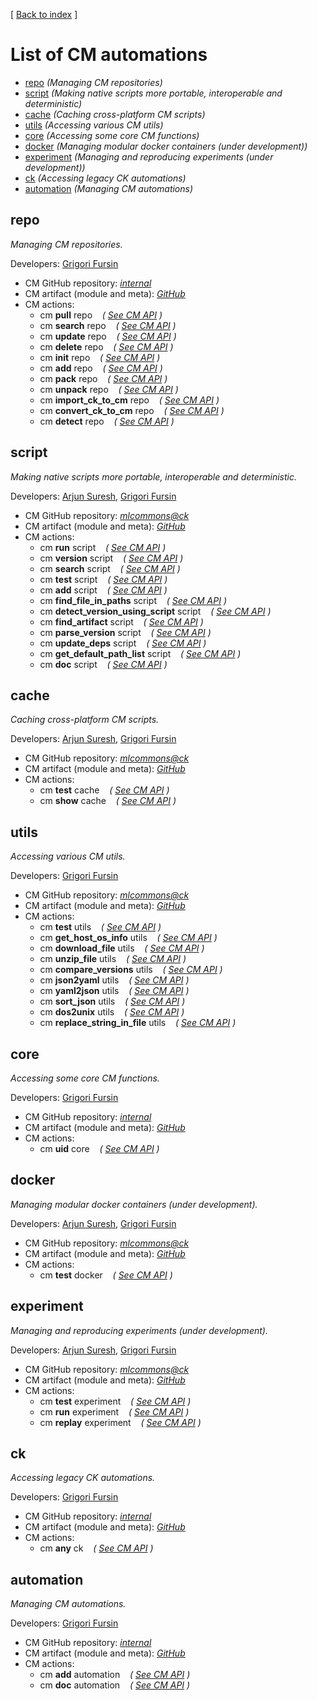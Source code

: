[ [Back to index](README.md) ]

# List of CM automations

<!--
This file is generated automatically - don't edit!
-->

* [repo](#repo) *(Managing CM repositories)*
* [script](#script) *(Making native scripts more portable, interoperable and deterministic)*
* [cache](#cache) *(Caching cross-platform CM scripts)*
* [utils](#utils) *(Accessing various CM utils)*
* [core](#core) *(Accessing some core CM functions)*
* [docker](#docker) *(Managing modular docker containers (under development))*
* [experiment](#experiment) *(Managing and reproducing experiments (under development))*
* [ck](#ck) *(Accessing legacy CK automations)*
* [automation](#automation) *(Managing CM automations)*


## repo


*Managing CM repositories.*


Developers: [Grigori Fursin](https://cKnowledge.io/@gfursin)


* CM GitHub repository: *[internal](https://github.com/mlcommons/ck/tree/master/cm/cmind/repo)*
* CM artifact (module and meta): *[GitHub](https://github.com/mlcommons/ck/tree/master/cm/cmind/repo/automation/repo)*
* CM actions:
  * cm **pull** repo   &nbsp;&nbsp;&nbsp;*( [See CM API](https://github.com/mlcommons/ck/tree/master/cm/cmind/repo/automation/repo/module.py#L15) )*
  * cm **search** repo   &nbsp;&nbsp;&nbsp;*( [See CM API](https://github.com/mlcommons/ck/tree/master/cm/cmind/repo/automation/repo/module.py#L93) )*
  * cm **update** repo   &nbsp;&nbsp;&nbsp;*( [See CM API](https://github.com/mlcommons/ck/tree/master/cm/cmind/repo/automation/repo/module.py#L172) )*
  * cm **delete** repo   &nbsp;&nbsp;&nbsp;*( [See CM API](https://github.com/mlcommons/ck/tree/master/cm/cmind/repo/automation/repo/module.py#L209) )*
  * cm **init** repo   &nbsp;&nbsp;&nbsp;*( [See CM API](https://github.com/mlcommons/ck/tree/master/cm/cmind/repo/automation/repo/module.py#L262) )*
  * cm **add** repo   &nbsp;&nbsp;&nbsp;*( [See CM API](https://github.com/mlcommons/ck/tree/master/cm/cmind/repo/automation/repo/module.py#L381) )*
  * cm **pack** repo   &nbsp;&nbsp;&nbsp;*( [See CM API](https://github.com/mlcommons/ck/tree/master/cm/cmind/repo/automation/repo/module.py#L389) )*
  * cm **unpack** repo   &nbsp;&nbsp;&nbsp;*( [See CM API](https://github.com/mlcommons/ck/tree/master/cm/cmind/repo/automation/repo/module.py#L459) )*
  * cm **import_ck_to_cm** repo   &nbsp;&nbsp;&nbsp;*( [See CM API](https://github.com/mlcommons/ck/tree/master/cm/cmind/repo/automation/repo/module.py#L562) )*
  * cm **convert_ck_to_cm** repo   &nbsp;&nbsp;&nbsp;*( [See CM API](https://github.com/mlcommons/ck/tree/master/cm/cmind/repo/automation/repo/module.py#L613) )*
  * cm **detect** repo   &nbsp;&nbsp;&nbsp;*( [See CM API](https://github.com/mlcommons/ck/tree/master/cm/cmind/repo/automation/repo/module.py#L667) )*


## script


*Making native scripts more portable, interoperable and deterministic.*


Developers: [Arjun Suresh](https://www.linkedin.com/in/arjunsuresh), [Grigori Fursin](https://cKnowledge.io/@gfursin)


* CM GitHub repository: *[mlcommons@ck](https://github.com/mlcommons/ck/tree/master/cm-mlops)*
* CM artifact (module and meta): *[GitHub](https://github.com/mlcommons/ck/tree/master/cm-mlops/automation/script)*
* CM actions:
  * cm **run** script   &nbsp;&nbsp;&nbsp;*( [See CM API](https://github.com/mlcommons/ck/tree/master/cm-mlops/automation/script/module.py#L62) )*
  * cm **version** script   &nbsp;&nbsp;&nbsp;*( [See CM API](https://github.com/mlcommons/ck/tree/master/cm-mlops/automation/script/module.py#L1447) )*
  * cm **search** script   &nbsp;&nbsp;&nbsp;*( [See CM API](https://github.com/mlcommons/ck/tree/master/cm-mlops/automation/script/module.py#L1475) )*
  * cm **test** script   &nbsp;&nbsp;&nbsp;*( [See CM API](https://github.com/mlcommons/ck/tree/master/cm-mlops/automation/script/module.py#L1553) )*
  * cm **add** script   &nbsp;&nbsp;&nbsp;*( [See CM API](https://github.com/mlcommons/ck/tree/master/cm-mlops/automation/script/module.py#L1618) )*
  * cm **find_file_in_paths** script   &nbsp;&nbsp;&nbsp;*( [See CM API](https://github.com/mlcommons/ck/tree/master/cm-mlops/automation/script/module.py#L1899) )*
  * cm **detect_version_using_script** script   &nbsp;&nbsp;&nbsp;*( [See CM API](https://github.com/mlcommons/ck/tree/master/cm-mlops/automation/script/module.py#L2052) )*
  * cm **find_artifact** script   &nbsp;&nbsp;&nbsp;*( [See CM API](https://github.com/mlcommons/ck/tree/master/cm-mlops/automation/script/module.py#L2125) )*
  * cm **parse_version** script   &nbsp;&nbsp;&nbsp;*( [See CM API](https://github.com/mlcommons/ck/tree/master/cm-mlops/automation/script/module.py#L2273) )*
  * cm **update_deps** script   &nbsp;&nbsp;&nbsp;*( [See CM API](https://github.com/mlcommons/ck/tree/master/cm-mlops/automation/script/module.py#L2324) )*
  * cm **get_default_path_list** script   &nbsp;&nbsp;&nbsp;*( [See CM API](https://github.com/mlcommons/ck/tree/master/cm-mlops/automation/script/module.py#L2343) )*
  * cm **doc** script   &nbsp;&nbsp;&nbsp;*( [See CM API](https://github.com/mlcommons/ck/tree/master/cm-mlops/automation/script/module.py#L2354) )*


## cache


*Caching cross-platform CM scripts.*


Developers: [Arjun Suresh](https://www.linkedin.com/in/arjunsuresh), [Grigori Fursin](https://cKnowledge.io/@gfursin)


* CM GitHub repository: *[mlcommons@ck](https://github.com/mlcommons/ck/tree/master/cm-mlops)*
* CM artifact (module and meta): *[GitHub](https://github.com/mlcommons/ck/tree/master/cm-mlops/automation/cache)*
* CM actions:
  * cm **test** cache   &nbsp;&nbsp;&nbsp;*( [See CM API](https://github.com/mlcommons/ck/tree/master/cm-mlops/automation/cache/module.py#L15) )*
  * cm **show** cache   &nbsp;&nbsp;&nbsp;*( [See CM API](https://github.com/mlcommons/ck/tree/master/cm-mlops/automation/cache/module.py#L54) )*


## utils


*Accessing various CM utils.*


Developers: [Grigori Fursin](https://cKnowledge.io/@gfursin)


* CM GitHub repository: *[mlcommons@ck](https://github.com/mlcommons/ck/tree/master/cm-mlops)*
* CM artifact (module and meta): *[GitHub](https://github.com/mlcommons/ck/tree/master/cm-mlops/automation/utils)*
* CM actions:
  * cm **test** utils   &nbsp;&nbsp;&nbsp;*( [See CM API](https://github.com/mlcommons/ck/tree/master/cm-mlops/automation/utils/module.py#L15) )*
  * cm **get_host_os_info** utils   &nbsp;&nbsp;&nbsp;*( [See CM API](https://github.com/mlcommons/ck/tree/master/cm-mlops/automation/utils/module.py#L54) )*
  * cm **download_file** utils   &nbsp;&nbsp;&nbsp;*( [See CM API](https://github.com/mlcommons/ck/tree/master/cm-mlops/automation/utils/module.py#L156) )*
  * cm **unzip_file** utils   &nbsp;&nbsp;&nbsp;*( [See CM API](https://github.com/mlcommons/ck/tree/master/cm-mlops/automation/utils/module.py#L252) )*
  * cm **compare_versions** utils   &nbsp;&nbsp;&nbsp;*( [See CM API](https://github.com/mlcommons/ck/tree/master/cm-mlops/automation/utils/module.py#L324) )*
  * cm **json2yaml** utils   &nbsp;&nbsp;&nbsp;*( [See CM API](https://github.com/mlcommons/ck/tree/master/cm-mlops/automation/utils/module.py#L372) )*
  * cm **yaml2json** utils   &nbsp;&nbsp;&nbsp;*( [See CM API](https://github.com/mlcommons/ck/tree/master/cm-mlops/automation/utils/module.py#L410) )*
  * cm **sort_json** utils   &nbsp;&nbsp;&nbsp;*( [See CM API](https://github.com/mlcommons/ck/tree/master/cm-mlops/automation/utils/module.py#L448) )*
  * cm **dos2unix** utils   &nbsp;&nbsp;&nbsp;*( [See CM API](https://github.com/mlcommons/ck/tree/master/cm-mlops/automation/utils/module.py#L485) )*
  * cm **replace_string_in_file** utils   &nbsp;&nbsp;&nbsp;*( [See CM API](https://github.com/mlcommons/ck/tree/master/cm-mlops/automation/utils/module.py#L522) )*


## core


*Accessing some core CM functions.*


Developers: [Grigori Fursin](https://cKnowledge.io/@gfursin)


* CM GitHub repository: *[internal](https://github.com/mlcommons/ck/tree/master/cm/cmind/repo)*
* CM artifact (module and meta): *[GitHub](https://github.com/mlcommons/ck/tree/master/cm/cmind/repo/automation/core)*
* CM actions:
  * cm **uid** core   &nbsp;&nbsp;&nbsp;*( [See CM API](https://github.com/mlcommons/ck/tree/master/cm/cmind/repo/automation/core/module.py#L22) )*


## docker


*Managing modular docker containers (under development).*


Developers: [Arjun Suresh](https://www.linkedin.com/in/arjunsuresh), [Grigori Fursin](https://cKnowledge.io/@gfursin)


* CM GitHub repository: *[mlcommons@ck](https://github.com/mlcommons/ck/tree/master/cm-mlops)*
* CM artifact (module and meta): *[GitHub](https://github.com/mlcommons/ck/tree/master/cm-mlops/automation/docker)*
* CM actions:
  * cm **test** docker   &nbsp;&nbsp;&nbsp;*( [See CM API](https://github.com/mlcommons/ck/tree/master/cm-mlops/automation/docker/module.py#L15) )*


## experiment


*Managing and reproducing experiments (under development).*


Developers: [Arjun Suresh](https://www.linkedin.com/in/arjunsuresh), [Grigori Fursin](https://cKnowledge.io/@gfursin)


* CM GitHub repository: *[mlcommons@ck](https://github.com/mlcommons/ck/tree/master/cm-mlops)*
* CM artifact (module and meta): *[GitHub](https://github.com/mlcommons/ck/tree/master/cm-mlops/automation/experiment)*
* CM actions:
  * cm **test** experiment   &nbsp;&nbsp;&nbsp;*( [See CM API](https://github.com/mlcommons/ck/tree/master/cm-mlops/automation/experiment/module.py#L15) )*
  * cm **run** experiment   &nbsp;&nbsp;&nbsp;*( [See CM API](https://github.com/mlcommons/ck/tree/master/cm-mlops/automation/experiment/module.py#L53) )*
  * cm **replay** experiment   &nbsp;&nbsp;&nbsp;*( [See CM API](https://github.com/mlcommons/ck/tree/master/cm-mlops/automation/experiment/module.py#L155) )*


## ck


*Accessing legacy CK automations.*


Developers: [Grigori Fursin](https://cKnowledge.io/@gfursin)


* CM GitHub repository: *[internal](https://github.com/mlcommons/ck/tree/master/cm/cmind/repo)*
* CM artifact (module and meta): *[GitHub](https://github.com/mlcommons/ck/tree/master/cm/cmind/repo/automation/ck)*
* CM actions:
  * cm **any** ck   &nbsp;&nbsp;&nbsp;*( [See CM API](https://github.com/mlcommons/ck/tree/master/cm/cmind/repo/automation/ck/module.py#L15) )*


## automation


*Managing CM automations.*


Developers: [Grigori Fursin](https://cKnowledge.io/@gfursin)


* CM GitHub repository: *[internal](https://github.com/mlcommons/ck/tree/master/cm/cmind/repo)*
* CM artifact (module and meta): *[GitHub](https://github.com/mlcommons/ck/tree/master/cm/cmind/repo/automation/automation)*
* CM actions:
  * cm **add** automation   &nbsp;&nbsp;&nbsp;*( [See CM API](https://github.com/mlcommons/ck/tree/master/cm/cmind/repo/automation/automation/module.py#L15) )*
  * cm **doc** automation   &nbsp;&nbsp;&nbsp;*( [See CM API](https://github.com/mlcommons/ck/tree/master/cm/cmind/repo/automation/automation/module.py#L87) )*



<br>
<br>
<br>
<br>
<br>
<br>
<br>
<br>
<br>
<br>
<br>
<br>
<br>
<br>
<br>
<br>
<br>
<br>
<br>
<br>
<br>
<br>
<br>
<br>
<br>
<br>
<br>
<br>
<br>
<br>
<br>
<br>
<br>
